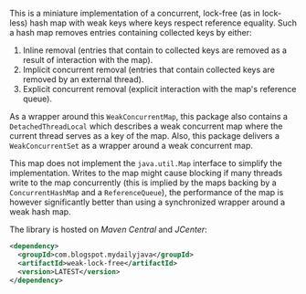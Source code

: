This is a miniature implementation of a concurrent, lock-free (as in lock-less) hash map with weak keys where keys respect reference equality. Such a hash map removes entries containing collected keys by either:

1. Inline removal (entries that contain to collected keys are removed as a result of interaction with the map).
2. Implicit concurrent removal (entries that contain collected keys are removed by an external thread).
3. Explicit concurrent removal (explicit interaction with the map's reference queue).

As a wrapper around this `WeakConcurrentMap`, this package also contains a `DetachedThreadLocal` which describes a weak concurrent map where the current thread serves as a key of the map. Also, this package delivers a `WeakConcurrentSet` as a wrapper around a weak concurrent map.

This map does not implement the `java.util.Map` interface to simplify the implementation. Writes to the map might cause blocking if many threads write to the map concurrently (this is implied by the maps backing by a `ConcurrentHashMap` and a `ReferenceQueue`), the performance of the map is however significantly better than using a synchronized wrapper around a weak hash map.

The library is hosted on *Maven Central* and *JCenter*:

```xml
<dependency>
  <groupId>com.blogspot.mydailyjava</groupId>
  <artifactId>weak-lock-free</artifactId>
  <version>LATEST</version>
</dependency>
```
